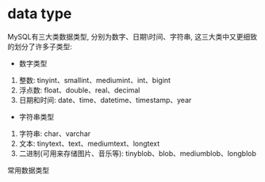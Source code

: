 
# data type

<!--http://www.cnblogs.com/hoojo/archive/2011/06/20/2085390.html
http://www.cnblogs.com/zbseoag/archive/2013/03/19/2970004.html-->



MySQL有三大类数据类型, 分别为数字、日期\时间、字符串, 这三大类中又更细致的划分了许多子类型:

- 数字类型
1. 整数: tinyint、smallint、mediumint、int、bigint
2. 浮点数: float、double、real、decimal
3. 日期和时间: date、time、datetime、timestamp、year

- 字符串类型
1. 字符串: char、varchar
2. 文本: tinytext、text、mediumtext、longtext
3. 二进制(可用来存储图片、音乐等): tinyblob、blob、mediumblob、longblob


常用数据类型










































